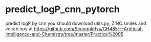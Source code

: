 # predict_logP_cnn_pytorch
predict logP by cnn
you should download utils.py, ZINC.smiles and vocab.npy at https://github.com/SeongokRyu/CH485---Artificial-Intelligence-and-Chemistry/tree/master/Practice%2005
